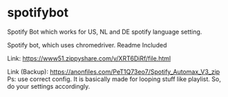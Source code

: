 # spotifybot
Spotify Bot which works for US, NL and DE spotify language setting.

Spotify bot, which uses chromedriver.
Readme Included


Link: https://www51.zippyshare.com/v/XRT6DiRf/file.html

Link (Backup): https://anonfiles.com/PeT1Q73eo7/Spotify_Automax_V3_zip
Ps: use correct config. It is basically made for looping stuff like playlist. So, do your settings accordingly.
